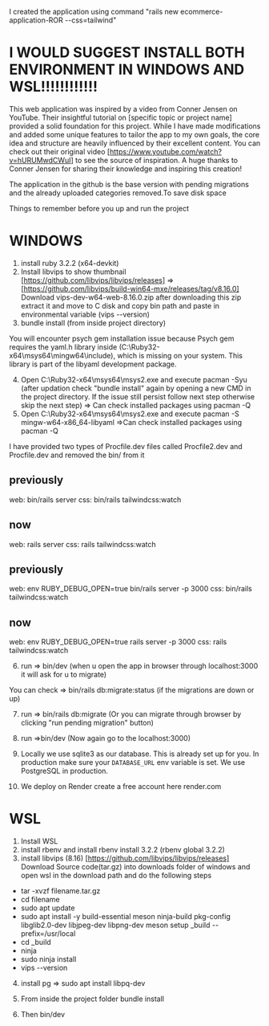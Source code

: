 I created the application using command "rails new ecommerce-application-ROR --css=tailwind"

# I WOULD SUGGEST INSTALL BOTH ENVIRONMENT IN WINDOWS AND WSL!!!!!!!!!!!!


This web application was inspired by a video from Conner Jensen on YouTube. Their insightful tutorial on [specific topic or project name] provided a solid foundation for this project. While I have made modifications and added some unique features to tailor the app to my own goals, the core idea and structure are heavily influenced by their excellent content. You can check out their original video [https://www.youtube.com/watch?v=hURUMwdCWuI] to see the source of inspiration. A huge thanks to Conner Jensen for sharing their knowledge and inspiring this creation!

The application in the github is the base version with pending migrations and the already uploaded categories removed.To save disk space

Things to remember before you up and run the project

# WINDOWS

1. install ruby 3.2.2 (x64-devkit)
2. Install libvips to show thumbnail [https://github.com/libvips/libvips/releases] => [https://github.com/libvips/build-win64-mxe/releases/tag/v8.16.0]
   Download vips-dev-w64-web-8.16.0.zip  after downloading this zip extract it and move to C disk and copy bin path and paste in environmental variable (vips --version)
3. bundle install (from inside project directory)

You will encounter psych gem installation issue because Psych gem requires the yaml.h library inside (C:\Ruby32-x64\msys64\mingw64\include), which is missing on your system. This library is part of the libyaml development package.

4. Open C:\Ruby32-x64\msys64\msys2.exe and execute pacman -Syu (after updation check "bundle install" again by opening a new CMD in the project directory. If the issue still persist follow next step otherwise skip the next step) => Can check installed packages using pacman -Q
5. Open C:\Ruby32-x64\msys64\msys2.exe and execute pacman -S mingw-w64-x86_64-libyaml =>Can check installed packages using pacman -Q

I have provided two types of Procfile.dev files called Procfile2.dev and Procfile.dev and removed the bin/ from it

previously
-------------
web: bin/rails server
css: bin/rails tailwindcss:watch

now
-------------------------
web: rails server
css: rails tailwindcss:watch


previously
---------------------
web: env RUBY_DEBUG_OPEN=true bin/rails server -p 3000
css: bin/rails tailwindcss:watch

now
----------------
web: env RUBY_DEBUG_OPEN=true rails server -p 3000
css: rails tailwindcss:watch



6. run => bin/dev (when u open the app in browser through localhost:3000 it will ask for u to migrate)

You can check => bin/rails db:migrate:status (if the migrations are down or up)

7. run => bin/rails db:migrate (Or you can migrate through browser by clicking "run pending migration" button)

8. run =>bin/dev (Now again go to the localhost:3000)

9. Locally we use sqlite3 as our database. This is already set up for you. In production make sure your `DATABASE_URL` env variable is set. We use PostgreSQL in production.

10. We deploy on Render create a free account here render.com




# WSL

1. Install WSL
2. install rbenv and install rbenv install 3.2.2 (rbenv global 3.2.2)
3. install libvips (8.16) [https://github.com/libvips/libvips/releases]
Download Source code(tar.gz) into downloads folder of windows and open wsl in the download path and do the following steps
* tar -xvzf filename.tar.gz
* cd filename
* sudo apt update
* sudo apt install -y build-essential meson ninja-build pkg-config libglib2.0-dev libjpeg-dev libpng-dev
meson setup _build --prefix=/usr/local
* cd _build
* ninja
* sudo ninja install
* vips --version

4. install pg => sudo apt install libpq-dev

5. From inside the project folder bundle install

6. Then bin/dev



